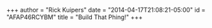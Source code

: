 +++
author = "Rick Kuipers"
date = "2014-04-17T21:08:21-05:00"
id = "AFAP46RCYBM"
title = "Build That Phing!"
+++
